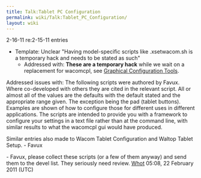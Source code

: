 ```yaml
---
title: Talk:Tablet PC Configuration
permalink: wiki/Talk:Tablet_PC_Configuration/
layout: wiki
---
```


2-16-11 re:2-15-11 entries

-   Template: Unclear "Having model-specific scripts like .xsetwacom.sh
    is a temporary hack and needs to be stated as such"
    -   Addressed with: **These are a temporary hack** while we wait on
        a replacement for wacomcpl, see [Graphical Configuration
        Tools](/wiki/External_applications#Graphical_Configuration_Tools "wikilink").

Addressed issues with: The following scripts were authored by Favux.
Where co-developed with others they are cited in the relevant script.
All or almost all of the values are the defaults with the default stated
and the appropriate range given. The exception being the pad (tablet
buttons). Examples are shown of how to configure those for different
uses in different applications. The scripts are intended to provide you
with a framework to configure your settings in a text file rather than
at the command line, with similar results to what the wacomcpl gui would
have produced.

Similar entries also made to Wacom Tablet Configuration and Waltop
Tablet Setup. - Favux

  
\- Favux, please collect these scripts (or a few of them anyway) and
send them to the devel list. They seriously need review.
[Whot](/wiki/User%3AWhot "wikilink") 05:08, 22 February 2011 (UTC)
